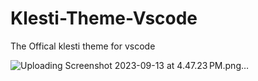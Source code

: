 # Klesti-Theme-Vscode
 The Offical klesti theme for vscode
 
![Uploading Screenshot 2023-09-13 at 4.47.23 PM.png…]()
